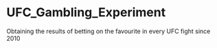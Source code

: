 # UFC_Gambling_Experiment
Obtaining the results of betting on the favourite in every UFC fight since 2010